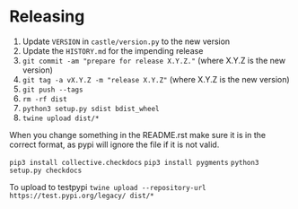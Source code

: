 Releasing
=========

1. Update `VERSION` in `castle/version.py` to the new version
2. Update the `HISTORY.md` for the impending release
3. `git commit -am "prepare for release X.Y.Z."` (where X.Y.Z is the new version)
4. `git tag -a vX.Y.Z -m "release X.Y.Z"` (where X.Y.Z is the new version)
5. `git push --tags`
6. `rm -rf dist`
7. `python3 setup.py sdist bdist_wheel`
8. `twine upload dist/*`


When you change something in the README.rst make sure it is in the correct format, as pypi
will ignore the file if it is not valid.

`pip3 install collective.checkdocs`
`pip3 install pygments`
`python3 setup.py checkdocs`

To upload to testpypi `twine upload --repository-url https://test.pypi.org/legacy/ dist/*`
